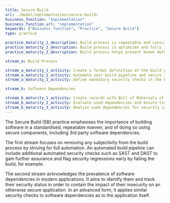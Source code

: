 ```yaml
---
title: Secure Build
url: ./model/implementation/secure-build/
business_function: "Implementation"
business_function_url: "implementation"
keywords: ["Business function", "Practice", "Secure Build"]
type: practice

practice_maturity_1_description: Build process is repeatable and consistent.
practice_maturity_2_description: Build process is optimized and fully integrated into the workflow.
practice_maturity_3_description: Build process helps prevent known defects from entering the production environment.

stream_a: Build Process

stream_a_maturity_1_activity: Create a formal definition of the build process so that it becomes consistent and repeatable.
stream_a_maturity_2_activity: Automate your build pipeline and secure the used tooling. Add security checks in the build pipeline.
stream_a_maturity_3_activity: Define mandatory security checks in the build process and ensure that building non-compliant artifacts fails.

stream_b: Software Dependencies

stream_b_maturity_1_activity: Create records with Bill of Materials of your applications and opportunistically analyze these.
stream_b_maturity_2_activity: Evaluate used dependencies and ensure timely reaction to situations posing risk to your applications.
stream_b_maturity_3_activity: Analyze used dependencies for security issues in a comparable way to your own code.
---
```


The Secure Build (SB) practice emphasises the importance of building software in a standardised, repeatable manner, and of doing so using secure components, including 3rd party software dependencies.

The first stream focuses on removing any subjectivity from the build process by striving for full automation. An automated build pipeline can include additional automated security checks such as SAST and DAST to gain further assurance and flag security regressions early by failing the build, for example.

The second stream acknowledges the prevalence of software dependencies in modern applications. It aims to identify them and track their security status in order to contain the impact of their insecurity on an otherwise secure application. In an advanced form, it applies similar security checks to software dependencies as to the application itself.


